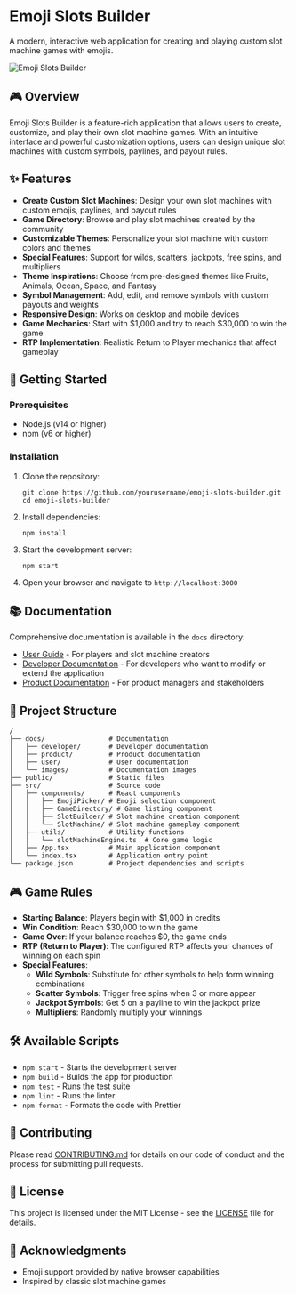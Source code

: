 # Emoji Slots Builder

A modern, interactive web application for creating and playing custom slot machine games with emojis.

![Emoji Slots Builder](docs/images/emoji-slots-builder-preview.png)

## 🎮 Overview

Emoji Slots Builder is a feature-rich application that allows users to create, customize, and play their own slot machine games. With an intuitive interface and powerful customization options, users can design unique slot machines with custom symbols, paylines, and payout rules.

## ✨ Features

- **Create Custom Slot Machines**: Design your own slot machines with custom emojis, paylines, and payout rules
- **Game Directory**: Browse and play slot machines created by the community
- **Customizable Themes**: Personalize your slot machine with custom colors and themes
- **Special Features**: Support for wilds, scatters, jackpots, free spins, and multipliers
- **Theme Inspirations**: Choose from pre-designed themes like Fruits, Animals, Ocean, Space, and Fantasy
- **Symbol Management**: Add, edit, and remove symbols with custom payouts and weights
- **Responsive Design**: Works on desktop and mobile devices
- **Game Mechanics**: Start with $1,000 and try to reach $30,000 to win the game
- **RTP Implementation**: Realistic Return to Player mechanics that affect gameplay

## 🚀 Getting Started

### Prerequisites

- Node.js (v14 or higher)
- npm (v6 or higher)

### Installation

1. Clone the repository:
   ```
   git clone https://github.com/yourusername/emoji-slots-builder.git
   cd emoji-slots-builder
   ```

2. Install dependencies:
   ```
   npm install
   ```

3. Start the development server:
   ```
   npm start
   ```

4. Open your browser and navigate to `http://localhost:3000`

## 📚 Documentation

Comprehensive documentation is available in the `docs` directory:

- [User Guide](docs/user/USER_GUIDE.md) - For players and slot machine creators
- [Developer Documentation](docs/developer/DEVELOPER_GUIDE.md) - For developers who want to modify or extend the application
- [Product Documentation](docs/product/PRODUCT_SPEC.md) - For product managers and stakeholders

## 📁 Project Structure

```
/
├── docs/                # Documentation
│   ├── developer/       # Developer documentation
│   ├── product/         # Product documentation
│   ├── user/            # User documentation
│   └── images/          # Documentation images
├── public/              # Static files
├── src/                 # Source code
│   ├── components/      # React components
│   │   ├── EmojiPicker/ # Emoji selection component
│   │   ├── GameDirectory/ # Game listing component
│   │   ├── SlotBuilder/ # Slot machine creation component
│   │   └── SlotMachine/ # Slot machine gameplay component
│   ├── utils/           # Utility functions
│   │   └── slotMachineEngine.ts  # Core game logic
│   ├── App.tsx          # Main application component
│   └── index.tsx        # Application entry point
└── package.json         # Project dependencies and scripts
```

## 🎮 Game Rules

- **Starting Balance**: Players begin with $1,000 in credits
- **Win Condition**: Reach $30,000 to win the game
- **Game Over**: If your balance reaches $0, the game ends
- **RTP (Return to Player)**: The configured RTP affects your chances of winning on each spin
- **Special Features**:
  - **Wild Symbols**: Substitute for other symbols to help form winning combinations
  - **Scatter Symbols**: Trigger free spins when 3 or more appear
  - **Jackpot Symbols**: Get 5 on a payline to win the jackpot prize
  - **Multipliers**: Randomly multiply your winnings

## 🛠️ Available Scripts

- `npm start` - Starts the development server
- `npm build` - Builds the app for production
- `npm test` - Runs the test suite
- `npm lint` - Runs the linter
- `npm format` - Formats the code with Prettier

## 🤝 Contributing

Please read [CONTRIBUTING.md](CONTRIBUTING.md) for details on our code of conduct and the process for submitting pull requests.

## 📄 License

This project is licensed under the MIT License - see the [LICENSE](LICENSE) file for details.

## 🙏 Acknowledgments

- Emoji support provided by native browser capabilities
- Inspired by classic slot machine games 